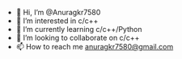 - 👋 Hi, I’m @Anuragkr7580
- 👀 I’m interested in c/c++
- 🌱 I’m currently learning c/c++/Python
- 💞️ I’m looking to collaborate on c/c++
- 📫 How to reach me anuragkr7580@gmail.com

<!---
Anuragkr7580/Anuragkr7580 is a ✨ special ✨ repository because its `README.md` (this file) appears on your GitHub profile.
You can click the Preview link to take a look at your changes.
--->

